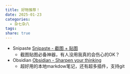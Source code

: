 ```yaml
---
title: 好物推荐！
date: 2025-01-23
categories:
  - 杂七杂八
tags: 
share: true
---
```

- Snipaste  [Snipaste - 截图 + 贴图](https://zh.snipaste.com/)
	- 截图贴图必备神器，有人没用我真的会伤心的OK？
- Obsidian [Obsidian - Sharpen your thinking](https://obsidian.md/)
	- 超好用的本地markdow笔记，还有超多插件，支持git


